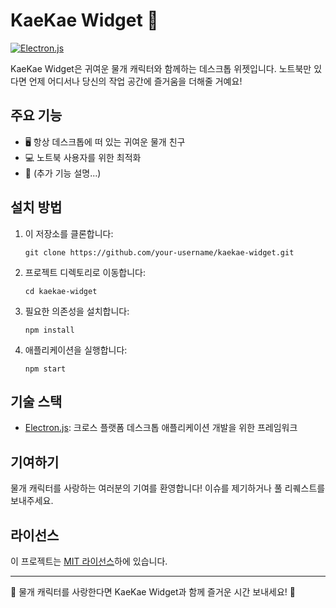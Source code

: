 # KaeKae Widget 🦭

[![Electron.js](https://img.shields.io/badge/Electron-191970?style=for-the-badge&logo=Electron&logoColor=white)](https://www.electronjs.org/)

KaeKae Widget은 귀여운 물개 캐릭터와 함께하는 데스크톱 위젯입니다. 노트북만 있다면 언제 어디서나 당신의 작업 공간에 즐거움을 더해줄 거예요!

## 주요 기능

- 🖥️ 항상 데스크톱에 떠 있는 귀여운 물개 친구
- 💻 노트북 사용자를 위한 최적화
- 🎨 (추가 기능 설명...)

## 설치 방법

1. 이 저장소를 클론합니다:
   ```
   git clone https://github.com/your-username/kaekae-widget.git
   ```
2. 프로젝트 디렉토리로 이동합니다:
   ```
   cd kaekae-widget
   ```
3. 필요한 의존성을 설치합니다:
   ```
   npm install
   ```
4. 애플리케이션을 실행합니다:
   ```
   npm start
   ```

## 기술 스택

- [Electron.js](https://www.electronjs.org/): 크로스 플랫폼 데스크톱 애플리케이션 개발을 위한 프레임워크

## 기여하기

물개 캐릭터를 사랑하는 여러분의 기여를 환영합니다! 이슈를 제기하거나 풀 리퀘스트를 보내주세요.

## 라이선스

이 프로젝트는 [MIT 라이선스](LICENSE)하에 있습니다.

---

🦭 물개 캐릭터를 사랑한다면 KaeKae Widget과 함께 즐거운 시간 보내세요! 🦭
